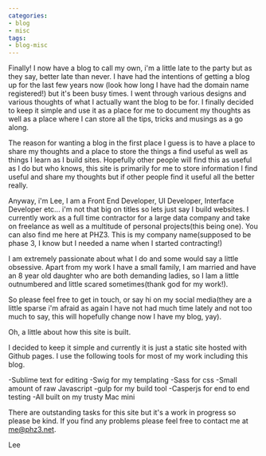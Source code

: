 ```yaml
---
categories:
- blog
- misc
tags: 
- blog-misc
---
```


Finally! I now have a blog to call my own, i'm a little late to the party but as they say, better late than never. I have had the intentions of getting a blog up for the last few years now (look how long I have had the domain name registered!) but it's been busy times. I went through various designs and various thoughts of what I actually want the blog to be for. I finally decided to keep it simple and use it as a place for me to document my thoughts as well as a place where I can store all the tips, tricks and musings as a go along.

The reason for wanting a blog in the first place I guess is to have a place to share my thoughts and a place to store the things a find useful as well as things I learn as I build sites. Hopefully other people will find this as useful as I do but who knows, this site is primarily for me to store information I find useful and share my thoughts but if other people find it useful all the better really.

Anyway, i'm Lee, I am a Front End Developer, UI Developer, Interface Developer etc... i'm not that big on titles so lets just say I build websites. I currently work as a full time contractor for a large data company and take on freelance as well as a multitude of personal projects(this being one). You can also find me here at PHZ3. This is my company name(supposed to be phase 3, I know but I needed a name when I started contracting!)

I am extremely passionate about what I do and some would say a little obsessive. Apart from my work I have a small family, I am married and have an 8 year old daughter who are both demanding ladies, so I lam a little outnumbered and little scared sometimes(thank god for my work!).

So please feel free to get in touch, or say hi on my social media(they are a little sparse i'm afraid as again I have not had much time lately and not too much to say, this will hopefully change now I have my blog, yay).

Oh, a little about how this site is built.

I decided to keep it simple and currently it is just a static site hosted with Github pages. I use the following tools for most of my work including this blog.

-Sublime text for editing
-Swig for my templating
-Sass for css
-Small amount of raw Javascript
-gulp for my build tool
-Casperjs for end to end testing
-All built on my trusty Mac mini

There are outstanding tasks for this site but it's a work in progress so please be kind. If you find any problems please feel free to contact me at [me@phz3.net](mailto:me@phz3.net).

Lee